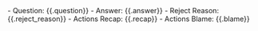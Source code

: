 <attempt>
- Question: {{.question}}
- Answer: {{.answer}}
- Reject Reason: {{.reject_reason}}
- Actions Recap: {{.recap}}
- Actions Blame: {{.blame}}
</attempt>